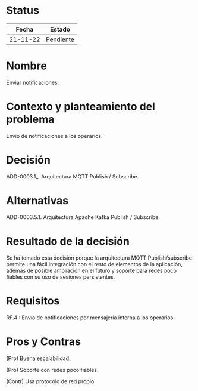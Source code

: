 # Status

| Fecha | Estado |
| --- | --- |
| 21-11-22 | Pendiente |

# Nombre

Enviar notificaciones.

# Contexto y planteamiento del problema

Envio de notificaciones a los operarios.

# Decisión

ADD-0003.1_. Arquitectura MQTT Publish / Subscribe.

# Alternativas

ADD-0003.5.1. Arquitectura Apache Kafka Publish / Subscribe.

# Resultado de la decisión

Se ha tomado esta decisión porque la arquitectura MQTT Publish/subscribe permite una fácil integración con el resto de elementos de la aplicación, además de posible ampliación en el futuro y soporte para redes poco fiables con su uso de sesiones persistentes.

# Requisitos

RF.4 : Envío de notificaciones por mensajería interna a los operarios.

# Pros y Contras

(Pro) Buena escalabilidad.

(Pro) Soporte con redes poco fiables.

(Contr) Usa protocolo de red propio.
